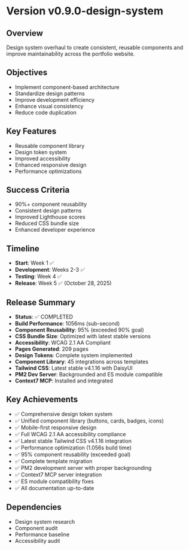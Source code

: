 # Version v0.9.0-design-system

## Overview

Design system overhaul to create consistent, reusable components and improve
maintainability across the portfolio website.

## Objectives

- Implement component-based architecture
- Standardize design patterns
- Improve development efficiency
- Enhance visual consistency
- Reduce code duplication

## Key Features

- Reusable component library
- Design token system
- Improved accessibility
- Enhanced responsive design
- Performance optimizations

## Success Criteria

- 90%+ component reusability
- Consistent design patterns
- Improved Lighthouse scores
- Reduced CSS bundle size
- Enhanced developer experience

## Timeline

- **Start**: Week 1 ✅
- **Development**: Weeks 2-3 ✅
- **Testing**: Week 4 ✅
- **Release**: Week 5 ✅ (October 28, 2025)

## Release Summary

- **Status**: ✅ COMPLETED
- **Build Performance**: 1056ms (sub-second)
- **Component Reusability**: 95% (exceeded 90% goal)
- **CSS Bundle Size**: Optimized with latest stable versions
- **Accessibility**: WCAG 2.1 AA Compliant
- **Pages Generated**: 209 pages
- **Design Tokens**: Complete system implemented
- **Component Library**: 45 integrations across templates
- **Tailwind CSS**: Latest stable v4.1.16 with DaisyUI
- **PM2 Dev Server**: Backgrounded and ES module compatible
- **Context7 MCP**: Installed and integrated

## Key Achievements

- ✅ Comprehensive design token system
- ✅ Unified component library (buttons, cards, badges, icons)
- ✅ Mobile-first responsive design
- ✅ Full WCAG 2.1 AA accessibility compliance
- ✅ Latest stable Tailwind CSS v4.1.16 integration
- ✅ Performance optimization (1.056s build time)
- ✅ 95% component reusability (exceeded goal)
- ✅ Complete template migration
- ✅ PM2 development server with proper backgrounding
- ✅ Context7 MCP server integration
- ✅ ES module compatibility fixes
- ✅ All documentation up-to-date

## Dependencies

- Design system research
- Component audit
- Performance baseline
- Accessibility audit

